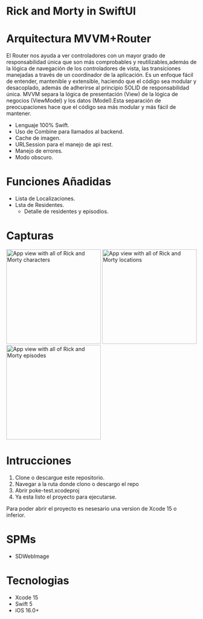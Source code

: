 # Rick and Morty in SwiftUI

# Arquitectura MVVM+Router
El Router nos ayuda a ver controladores con un mayor grado de responsabilidad única que son más comprobables y reutilizables,además de la lógica de navegación de los controladores de vista, las transiciones manejadas a través de un coordinador de la aplicación.
Es un enfoque fácil de entender, mantenible y extensible, haciendo que el código sea modular y desacoplado, además de adherirse al principio SOLID de responsabilidad única.
MVVM separa la lógica de presentación (View) de la lógica de negocios (ViewModel) y los datos (Model).Esta separación de preocupaciones hace que el código sea más modular y más fácil de mantener. 

* Lenguaje 100% Swift.
* Uso de Combine para llamados al backend.
* Cache de imagen.
* URLSession para el manejo de api rest.
* Manejo de errores.
* Modo obscuro.

# Funciones Añadidas
- Lista de Localizaciones.
- Lsta de Residentes.
  - Detalle de residentes y episodios.
 
# Capturas



<img src="https://github.com/samanthaCBorge/rick_and_morty_swiftui/assets/84641339/7829a3ec-3c03-4112-8515-a39a5a1cdab7.jpeg" alt="App view with all of Rick and Morty characters" width="250"/> <img src="https://user-images.githubusercontent.com/81619759/142417024-6d78e00b-ac5e-4311-9d2c-026cf769a54f.png" alt="App view with all of Rick and Morty locations" width="250"/> <img src="https://user-images.githubusercontent.com/81619759/142417104-a28b54eb-d070-4ec6-acec-bc580b265622.png" alt="App view with all of Rick and Morty episodes" width="250"/>

# Intrucciones
1. Clone o descargue este repositorio.
2. Navegar a la ruta donde clono o descargo el repo
3. Abrir poke-test.xcodeproj
5. Ya esta listo el proyecto para ejecutarse.

Para poder abrir el proyecto es nesesario una version de Xcode 15 o inferior.

# SPMs
* SDWebImage

# Tecnologias
* Xcode 15
* Swift 5
* iOS 16.0+
